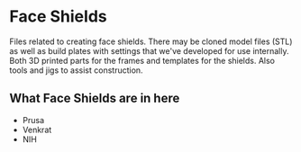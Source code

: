 # Face Shields

Files related to creating face shields. There may be cloned model files (STL) as well as build plates with settings that 
we've developed for use internally. Both 3D printed parts for the frames and templates for the shields. Also tools and jigs
to assist construction.

## What Face Shields are in here

* Prusa 
* Venkrat
* NIH

